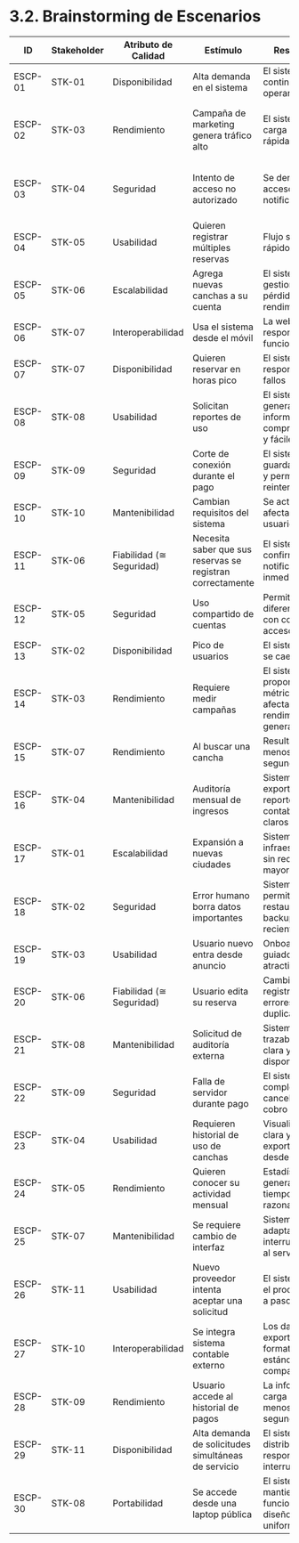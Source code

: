 # 3.2. Brainstorming de Escenarios


| ID     | Stakeholder | Atributo de Calidad | Estímulo                                 | Respuesta                                             | Comentarios                                           |
|--------|-------------|---------------------|-----------------------------------------|-------------------------------------------------------|------------------------------------------------------|
| ESCP-01| STK-01      | Disponibilidad      | Alta demanda en el sistema               | El sistema continúa operando                           | Clave para la reputación de la plataforma            |
| ESCP-02| STK-03      | Rendimiento         | Campaña de marketing genera tráfico alto| El sistema carga rápidamente                           | Garantiza buena experiencia a nuevos usuarios        |
| ESCP-03| STK-04      | Seguridad           | Intento de acceso no autorizado          | Se deniega el acceso y se notifica                     | Protege los datos financieros y de transacciones      |
| ESCP-04| STK-05      | Usabilidad          | Quieren registrar múltiples reservas    | Flujo simple y rápido                                  | Fundamental para la adopción del sistema              |
| ESCP-05| STK-06      | Escalabilidad       | Agrega nuevas canchas a su cuenta        | El sistema las gestiona sin pérdida de rendimiento    | Permite crecer sin complicaciones                      |
| ESCP-06| STK-07      | Interoperabilidad   | Usa el sistema desde el móvil            | La web es responsive y funciona bien                   | La app móvil puede ser un siguiente paso              |
| ESCP-07| STK-07      | Disponibilidad      | Quieren reservar en horas pico            | El sistema responde sin fallos                          | Clave para usuarios frecuentes                         |
| ESCP-08| STK-08      | Usabilidad          | Solicitan reportes de uso                 | El sistema genera informes comprensibles y fáciles de leer | Mejora la relación con el sector público            |
| ESCP-09| STK-09      | Seguridad           | Corte de conexión durante el pago        | El sistema guarda estado y permite reintento          | Minimiza conflictos de cobro                           |
| ESCP-10| STK-10      | Mantenibilidad      | Cambian requisitos del sistema            | Se actualiza sin afectar al usuario                    | Facilita iteraciones ágiles                            |
| ESCP-11| STK-06      | Fiabilidad (≅ Seguridad) | Necesita saber que sus reservas se registran correctamente | El sistema confirma y notifica inmediatamente          | Genera confianza en el uso del sistema                 |
| ESCP-12| STK-05      | Seguridad           | Uso compartido de cuentas                  | Permite roles diferenciados con control de acceso     | Mejora la operación en grupos de trabajo              |
| ESCP-13| STK-02      | Disponibilidad      | Pico de usuarios                          | El sistema no se cae                                   | Alta prioridad técnica                                 |
| ESCP-14| STK-03      | Rendimiento         | Requiere medir campañas                    | El sistema proporciona métricas sin afectar rendimiento general | Optimiza el marketing digital                        |
| ESCP-15| STK-07      | Rendimiento         | Al buscar una cancha                       | Resultados en menos de 2 segundos                      | Mejora experiencia y conversión                        |
| ESCP-16| STK-04      | Mantenibilidad      | Auditoría mensual de ingresos              | Sistema exporta reportes contables claros              | Clave para toma de decisiones y transparencia         |
| ESCP-17| STK-01      | Escalabilidad       | Expansión a nuevas ciudades                | Sistema replica infraestructura sin rediseños mayores | Apoya crecimiento estratégico                          |
| ESCP-18| STK-02      | Seguridad           | Error humano borra datos importantes       | Sistema permite restaurar desde backup reciente        | Reduce riesgos operativos                              |
| ESCP-19| STK-03      | Usabilidad          | Usuario nuevo entra desde anuncio          | Onboarding guiado y atractivo                           | Aumenta tasa de conversión                             |
| ESCP-20| STK-06      | Fiabilidad (≅ Seguridad) | Usuario edita su reserva                  | Cambios se registran sin errores ni duplicados         | Mejora la percepción de control y calidad             |
| ESCP-21| STK-08      | Mantenibilidad      | Solicitud de auditoría externa             | Sistema ofrece trazabilidad clara y disponible          | Clave para rendición de cuentas                        |
| ESCP-22| STK-09      | Seguridad           | Falla de servidor durante pago             | El sistema completa o cancela sin cobro indebido       | Evita pérdidas y reclamos                              |
| ESCP-23| STK-04      | Usabilidad          | Requieren historial de uso de canchas      | Visualización clara y exportable desde el panel        | Facilita control interno y planificación               |
| ESCP-24| STK-05      | Rendimiento         | Quieren conocer su actividad mensual       | Estadísticas generadas en tiempo razonable             | Incentiva fidelización y uso recurrente               |
| ESCP-25| STK-07      | Mantenibilidad      | Se requiere cambio de interfaz              | Sistema se adapta sin interrupciones al servicio       | Reduce impacto de mantenimiento y rediseño            |
| ESCP-26| STK-11      | Usabilidad          | Nuevo proveedor intenta aceptar una solicitud | El sistema guía el proceso paso a paso                 | Mejora la adopción entre nuevos proveedores           |
| ESCP-27| STK-10      | Interoperabilidad   | Se integra sistema contable externo         | Los datos se exportan en formato estándar compatible    | Facilita conexión con otros sistemas institucionales  |
| ESCP-28| STK-09      | Rendimiento         | Usuario accede al historial de pagos        | La información carga en menos de 2 segundos             | Mejora experiencia y percepción de eficiencia         |
| ESCP-29| STK-11      | Disponibilidad      | Alta demanda de solicitudes simultáneas de servicio | El sistema distribuye y responde sin interrupciones | Fundamental para garantizar calidad de servicio       |
| ESCP-30| STK-08      | Portabilidad        | Se accede desde una laptop pública           | El sistema mantiene funcionalidad y diseño uniforme    | Facilita acceso desde diferentes ubicaciones y dispositivos |

